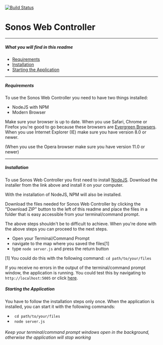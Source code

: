 [![Build Status](https://travis-ci.org/juleskreutzer/Sonos-Web-Controller.svg)](https://travis-ci.org/juleskreutzer/Sonos-Web-Controller)
# Sonos Web Controller
---
##### What you will find in this readme
- [Requirements](#requirements)
- [Installation](#installation)
- [Starting the Application](#starting-the-application)

---

##### Requirements
To use the Sonos Web Controller you need to have two things installed:
- NodeJS with NPM
- Modern Browser
 
Make sure your browser is up to date. When you use Safari, Chrome or Firefox you're good to go because these browsers are [Evergreen Browsers](http://eisenbergeffect.bluespire.com/evergreen-browsers/). When you use Internet Explorer (IE) make sure you have version 8.0 or newer.

(When you  use the Opera browser make sure you have version 11.0 or newer)

---

##### Installation

To use Sonos Web Controller you first need to install [NodeJS](http://nodejs.org).
Download the installer from the link above and install it on your computer.

With the installation of NodeJS, NPM will also be installed.

Download the files needed for Sonos Web Controller by clicking the "Download ZIP" button to the left of this readme and place the files in a folder that is easy accessible from your terminal/command prompt.

The above steps shouldn't be to difficult to achieve. When you're done with the above steps you can proceed to the next steps.

 - Open your Terminal/Command Prompt
 - navigate to the map where you saved the files[1]
 - type ```node server.js``` and press the return button

[1] You could do this with the following command: ```cd path/to/your/files```

If you receive no errors in the output of the terminal/command prompt window, the application is running. You could test this by navigating to ```http://localhost:5005``` or click [here](http://localhost:5005).

##### Starting the Application

You have to follow the installation steps only once. When the application is installed, you can start it with the following commands:

 - ``` cd path/to/your/files``` 
 - ``` node server.js```

###### Keep your terminal/command prompt windows open in the background, otherwise the application will stop working




